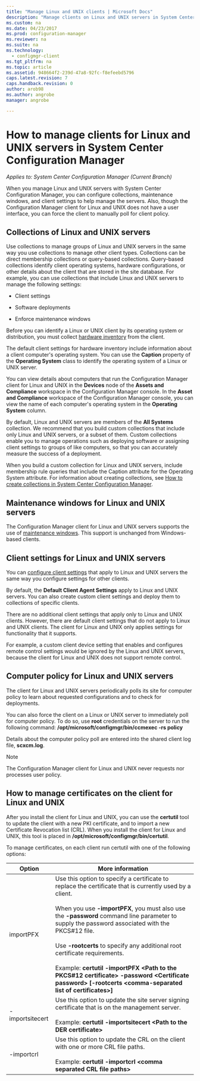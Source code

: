 ```yaml
---
title: "Manage Linux and UNIX clients | Microsoft Docs"
description: "Manage clients on Linux and UNIX servers in System Center Configuration Manager."
ms.custom: na
ms.date: 04/23/2017
ms.prod: configuration-manager
ms.reviewer: na
ms.suite: na
ms.technology:
  - configmgr-client
ms.tgt_pltfrm: na
ms.topic: article
ms.assetid: 948664f2-239d-47a8-92fc-f8efeebd5796
caps.latest.revision: 7
caps.handback.revision: 0
author: arob98
ms.author: angrobe
manager: angrobe

---
```

# How to manage clients for Linux and UNIX servers in System Center Configuration Manager

*Applies to: System Center Configuration Manager (Current Branch)*

When you manage Linux and UNIX servers with System Center Configuration Manager, you can configure collections, maintenance windows, and client settings to help manage the servers. Also, though the Configuration Manager client for Linux and UNIX does not have a user interface, you can force the client to manually poll for client policy.

##  <a name="BKMK_CollectionsforLnU"></a> Collections of Linux and UNIX servers  
 Use collections to manage groups of Linux and UNIX servers in the same way you use collections to manage other client types. Collections can be direct membership collections or query-based collections. Query-based collections identify client operating systems, hardware configurations, or other details about the client that are stored in the site database. For example, you can use collections that include Linux and UNIX servers to manage the following settings:  

-   Client settings  

-   Software deployments  

-   Enforce maintenance windows  

 Before you can identify a Linux or UNIX client by its operating system or distribution, you must collect [hardware inventory](../../../core/clients/manage/inventory/hardware-inventory-for-linux-and-unix.md) from the client.  

 The default client settings for hardware inventory include information about a client computer's operating system. You can use the **Caption** property of the **Operating System** class to identify the operating system of a Linux or UNIX server.  

 You can view details about computers that run the Configuration Manager client for Linux and UNIX in the **Devices** node of the **Assets and Compliance** workspace in the Configuration Manager console. In the **Asset and Compliance** workspace of the Configuration Manager console, you can view the name of each computer's operating system in the **Operating System** column.  

 By default, Linux and UNIX servers are members of the **All Systems** collection. We recommend that you build custom collections that include only Linux and UNIX servers, or a subset of them. Custom collections enable you to manage operations such as deploying software or assigning client settings to groups of like computers, so that you can accurately measure the success of a deployment.   

 When you build a custom collection for Linux and UNIX servers, include membership rule queries that include the Caption attribute for the Operating System attribute. For information about creating collections, see [How to create collections in System Center Configuration Manager](../../../core/clients/manage/collections/create-collections.md).  

##  <a name="BKMK_MaintenanceWindowsforLnU"></a> Maintenance windows for Linux and UNIX servers  
 The Configuration Manager client for Linux and UNIX servers supports the use of [maintenance windows](../../../core/clients/manage/collections/use-maintenance-windows.md). This support is unchanged from Windows-based clients.  

##  <a name="BKMK_ClientSettingsforLnU"></a> Client settings for Linux and UNIX servers  
 You can [configure client settings](../../../core/clients/deploy/configure-client-settings.md) that apply to Linux and UNIX servers the same way you configure settings for other clients.  

 By default, the **Default Client Agent Settings** apply to Linux and UNIX servers. You can also create custom client settings and deploy them to collections of specific clients.  

 There are no additional client settings that apply only to Linux and UNIX clients. However, there are default client settings that do not apply to Linux and UNIX clients. The client for Linux and UNIX only applies settings for functionality that it supports.  

 For example, a custom client device setting that enables and configures remote control settings would be ignored by the Linux and UNIX servers, because the client for Linux and UNIX does not support remote control.  

##  <a name="BKMK_PolicyforLnU"></a> Computer policy for Linux and UNIX servers  
 The client for Linux and UNIX servers periodically polls its site for computer policy to learn about requested configurations and to check for deployments.  

 You can also force the client on a Linux or UNIX server to immediately poll for computer policy. To do so, use **root** credentials on the server to run the following command: **/opt/microsoft/configmgr/bin/ccmexec -rs policy**  

 Details about the computer policy poll are entered into the shared client log file, **scxcm.log**.  

> [!NOTE]  
>  The Configuration Manager client for Linux and UNIX never requests nor processes user policy.  

##  <a name="BKMK_ManageLinuxCerts"></a> How to manage certificates on the client for Linux and UNIX  
 After you install the client for Linux and UNIX, you can use the **certutil** tool to update the client with a new PKI certificate, and to import a new Certificate Revocation list (CRL). When you install the client for Linux and UNIX, this tool is placed in **/opt/microsoft/configmgr/bin/certutil**. 

 To manage certificates, on each client run certutil with one of the following options:  

|Option|More information|  
|------------|----------------------|  
|importPFX|Use this option to specify a certificate to replace the certificate that is currently used by a client.<br /><br /> When you use **-importPFX**, you must also use the **-password** command line parameter to  supply the password associated with the PKCS#12 file.<br /><br /> Use **-rootcerts** to specify any additional root certificate requirements.<br /><br /> Example:  **certutil -importPFX &lt;Path to the PKCS#12 certificate> -password &lt;Certificate password\> [-rootcerts &lt;comma-separated list of certificates>]**|  
|-importsitecert|Use this option to update the site server signing certificate that is on the management server.<br /><br /> Example: **certutil -importsitecert &lt;Path to the DER certificate\>**|  
|-importcrl|Use this option to update the CRL on the client with one or more CRL file paths.<br /><br /> Example: **certutil -importcrl &lt;comma separated CRL file paths\>**|  
